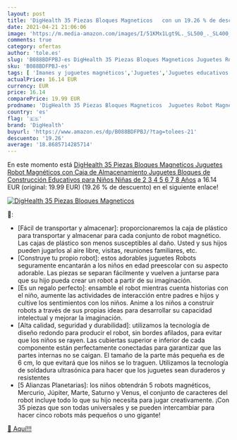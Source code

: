 ```yaml
---
layout: post
title: 'DigHealth 35 Piezas Bloques Magneticos   con un 19.26 % de descuento'
date: 2021-04-21 21:06:06
image: 'https://m.media-amazon.com/images/I/51KMx1Lgt9L._SL500_._SL400_.jpg'
comments: true
category: ofertas
author: 'tole.es'
slug: 'B088BDFPBJ-es DigHealth 35 Piezas Bloques Magneticos Juguetes Robot...'
sku: 'B088BDFPBJ-es'
tags: [ 'Imanes y juguetes magnéticos','Juguetes','Juguetes educativos','Juguetes magnéticos','Juguetes y juegos','dighealth','juguetes', ]
actualPrice: 16.14 EUR
currency: EUR
price: 16.14
comparePrice: 19.99 EUR
prodname: 'DigHealth 35 Piezas Bloques Magneticos  Juguetes Robot Magnéticos con Caja de Almacenamiento  Juguetes Bloques de Construcción Educativos para Niños Niñas de 2 3 4 5 6 7 8 Años'
country: 'es'
flag: '🇪🇸'
brand: 'DigHealth'
buyurl: 'https://www.amazon.es/dp/B088BDFPBJ/?tag=tolees-21'
descuento: '19.26'
average: '18.8685714285714'
---
```


En este momento está [DigHealth 35 Piezas Bloques Magneticos  Juguetes Robot Magnéticos con Caja de Almacenamiento  Juguetes Bloques de Construcción Educativos para Niños Niñas de 2 3 4 5 6 7 8 Años](https://www.amazon.es/dp/B088BDFPBJ/?tag=tolees-21) a 16.14 EUR (original: 19.99 EUR) (19.26 %  de descuento) en el siguiente enlace!

[![DigHealth 35 Piezas Bloques Magneticos  ](https://m.media-amazon.com/images/I/51KMx1Lgt9L._SL500_._SL400_.jpg)](https://www.amazon.es/dp/B088BDFPBJ/?tag=tolees-21)

🔎:

- [Fácil de transportar y almacenar]: proporcionaremos la caja de plástico para transportar y almacenar para cada conjunto de robot magnético. Las cajas de plástico son menos susceptibles al daño. Usted y sus hijos pueden jugarlos al aire libre, visitas, reuniones familiares, etc.
- [Construye tu propio robot]: estos adorables juguetes Robots seguramente encantarán a los niños en edad preescolar con su aspecto adorable. Las piezas se separan fácilmente y vuelven a juntarse para que su hijo pueda crear un robot a partir de su imaginación.
- [Es un regalo perfecto]: ensamble el robot mientras cuenta historias con el niño, aumente las actividades de interacción entre padres e hijos y cultive los sentimientos con los niños. Anime a los niños a construir robots a través de sus propias ideas para desarrollar su capacidad intelectual y mejorar la imaginación.
- [Alta calidad, seguridad y durabilidad]: utilizamos la tecnología de diseño redondo para producir el robot, sin bordes afilados, para evitar que los niños se rayen. Las cubiertas superior e inferior de cada componente están perfectamente conectadas para garantizar que las partes internas no se caigan. El tamaño de la parte más pequeña es de 6 cm, lo que evitará que los niños se lo traguen. Utilizamos la tecnología de soldadura ultrasónica para hacer que los juguetes sean duraderos y resistentes
- [5 Alianzas Planetarias]: los niños obtendrán 5 robots magnéticos, Mercurio, Júpiter, Marte, Saturno y Venus, el conjunto de caracteres del robot incluye todo lo que su hijo necesita para jugar creativamente. ¡Con 35 piezas que son todas universales y se pueden intercambiar para hacer cinco robots más pequeños o uno gigante!

[🛒 Aquí!!!](https://www.amazon.es/dp/B088BDFPBJ/?tag=tolees-21)
